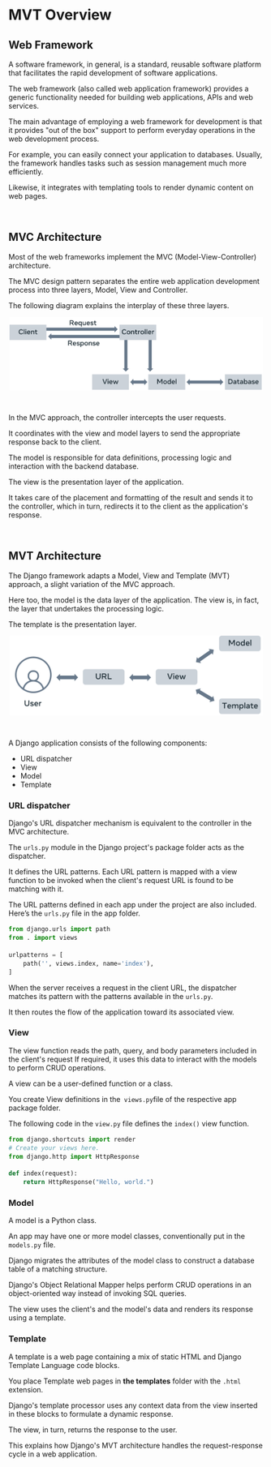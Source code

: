 # MVT Overview

## Web Framework

A software framework, in general, is a standard, reusable software platform that facilitates the rapid development of software applications.

The web framework (also called web application framework) provides a generic functionality needed for building web applications, APIs and web services.

The main advantage of employing a web framework for development is that it provides "out of the box" support to perform everyday operations in the web development process.

For example, you can easily connect your application to databases. Usually, the framework handles tasks such as session management much more efficiently.

Likewise, it integrates with templating tools to render dynamic content on web pages.

&nbsp;

## MVC Architecture

Most of the web frameworks implement the MVC (Model-View-Controller) architecture. 

The MVC design pattern separates the entire web application development process into three layers, Model, View and Controller. 

The following diagram explains the interplay of these three layers.

<img src="../images/mvt-01.png" alt="mvt01" width="500" style="margin-left: auto; margin-right: auto; display: block;"/>

&nbsp;

In the MVC approach, the controller intercepts the user requests. 

It coordinates with the view and model layers to send the appropriate response back to the client.

The model is responsible for data definitions, processing logic and interaction with the backend database.

The view is the presentation layer of the application.

It takes care of the placement and formatting of the result and sends it to the controller, which in turn, redirects it to the client as the application's response.

&nbsp;

## MVT Architecture

The Django framework adapts a Model, View and Template (MVT) approach, a slight variation of the MVC approach.

Here too, the model is the data layer of the application. The view is, in fact, the layer that undertakes the processing logic.

The template is the presentation layer.

<img src="../images/mvt-02.png" alt="mvt02" width="500" style="margin-left: auto; margin-right: auto; display: block;"/>

&nbsp;

A Django application consists of the following components: 

- URL dispatcher 
- View 
- Model 
- Template 

###  URL dispatcher

Django's URL dispatcher mechanism is equivalent to the controller in the MVC architecture.

The ```urls.py``` module in the Django project's package folder acts as the dispatcher.

It defines the URL patterns. Each URL pattern is mapped with a view function to be invoked when the client's request URL is found to be matching with it.

The URL patterns defined in each app under the project are also included. Here’s the ```urls.py``` file in the app folder.

```python
from django.urls import path 
from . import views 

urlpatterns = [ 
    path('', views.index, name='index'), 
] 
```

When the server receives a request in the client URL, the dispatcher matches its pattern with the patterns available in the ```urls.py```. 

It then routes the flow of the application toward its associated view.

### View

The view function reads the path, query, and body parameters included in the client's request If required, it uses this data to interact with the models to perform CRUD operations.

A view can be a user-defined function or a class.

You create View definitions in the``` views.py```file of the respective app package folder. 

The following code in the ```view.py``` file defines the ```index()``` view function.

```python
from django.shortcuts import render 
# Create your views here. 
from django.http import HttpResponse 

def index(request): 
    return HttpResponse("Hello, world.") 
```

### Model

A model is a Python class.  

An app may have one or more model classes, conventionally put in the ```models.py``` file. 

Django migrates the attributes of the model class to construct a database table of a matching structure.

Django's Object Relational Mapper helps perform CRUD operations in an object-oriented way instead of invoking SQL queries.

The view uses the client's and the model's data and renders its response using a template.

### Template 

A template is a web page containing a mix of static HTML and Django Template Language code blocks.

You place Template web pages in **the templates** folder with the ```.html``` extension.

Django's template processor uses any context data from the view inserted in these blocks to formulate a dynamic response.

The view, in turn, returns the response to the user.

This explains how Django's MVT architecture handles the request-response cycle in a web application.

